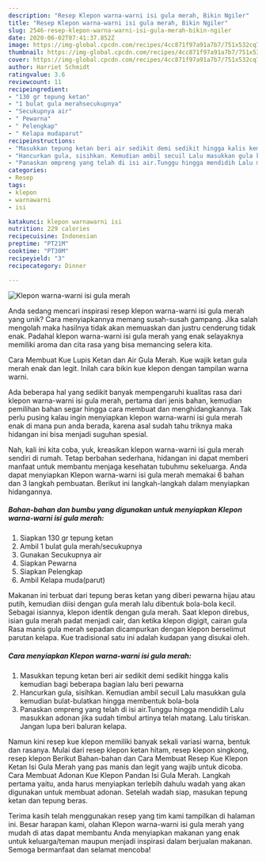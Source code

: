 ```yaml
---
description: "Resep Klepon warna-warni isi gula merah, Bikin Ngiler"
title: "Resep Klepon warna-warni isi gula merah, Bikin Ngiler"
slug: 2546-resep-klepon-warna-warni-isi-gula-merah-bikin-ngiler
date: 2020-06-02T07:41:37.852Z
image: https://img-global.cpcdn.com/recipes/4cc871f97a91a7b7/751x532cq70/klepon-warna-warni-isi-gula-merah-foto-resep-utama.jpg
thumbnail: https://img-global.cpcdn.com/recipes/4cc871f97a91a7b7/751x532cq70/klepon-warna-warni-isi-gula-merah-foto-resep-utama.jpg
cover: https://img-global.cpcdn.com/recipes/4cc871f97a91a7b7/751x532cq70/klepon-warna-warni-isi-gula-merah-foto-resep-utama.jpg
author: Harriet Schmidt
ratingvalue: 3.6
reviewcount: 11
recipeingredient:
- "130 gr tepung ketan"
- "1 bulat gula merahsecukupnya"
- "Secukupnya air"
- " Pewarna"
- " Pelengkap"
- " Kelapa mudaparut"
recipeinstructions:
- "Masukkan tepung ketan beri air sedikit demi sedikit hingga kalis kemudian bagi beberapa bagian lalu beri pewarna"
- "Hancurkan gula, sisihkan. Kemudian ambil secuil Lalu masukkan gula kemudian bulat-bulatkan hingga membentuk bola-bola"
- "Panaskan ompreng yang telah di isi air.Tunggu hingga mendidih Lalu masukkan adonan jika sudah timbul artinya telah matang. Lalu tiriskan. Jangan lupa beri baluran kelapa."
categories:
- Resep
tags:
- klepon
- warnawarni
- isi

katakunci: klepon warnawarni isi 
nutrition: 229 calories
recipecuisine: Indonesian
preptime: "PT21M"
cooktime: "PT30M"
recipeyield: "3"
recipecategory: Dinner

---
```



![Klepon warna-warni isi gula merah](https://img-global.cpcdn.com/recipes/4cc871f97a91a7b7/751x532cq70/klepon-warna-warni-isi-gula-merah-foto-resep-utama.jpg)

Anda sedang mencari inspirasi resep klepon warna-warni isi gula merah yang unik? Cara menyiapkannya memang susah-susah gampang. Jika salah mengolah maka hasilnya tidak akan memuaskan dan justru cenderung tidak enak. Padahal klepon warna-warni isi gula merah yang enak selayaknya memiliki aroma dan cita rasa yang bisa memancing selera kita.

Cara Membuat Kue Lupis Ketan dan Air Gula Merah. Kue wajik ketan gula merah enak dan legit. Inilah cara bikin kue klepon dengan tampilan warna warni.

Ada beberapa hal yang sedikit banyak mempengaruhi kualitas rasa dari klepon warna-warni isi gula merah, pertama dari jenis bahan, kemudian pemilihan bahan segar hingga cara membuat dan menghidangkannya. Tak perlu pusing kalau ingin menyiapkan klepon warna-warni isi gula merah enak di mana pun anda berada, karena asal sudah tahu triknya maka hidangan ini bisa menjadi suguhan spesial.


Nah, kali ini kita coba, yuk, kreasikan klepon warna-warni isi gula merah sendiri di rumah. Tetap berbahan sederhana, hidangan ini dapat memberi manfaat untuk membantu menjaga kesehatan tubuhmu sekeluarga. Anda dapat menyiapkan Klepon warna-warni isi gula merah memakai 6 bahan dan 3 langkah pembuatan. Berikut ini langkah-langkah dalam menyiapkan hidangannya.

<!--inarticleads1-->

##### Bahan-bahan dan bumbu yang digunakan untuk menyiapkan Klepon warna-warni isi gula merah:

1. Siapkan 130 gr tepung ketan
1. Ambil 1 bulat gula merah/secukupnya
1. Gunakan Secukupnya air
1. Siapkan  Pewarna
1. Siapkan  Pelengkap
1. Ambil  Kelapa muda(parut)


Makanan ini terbuat dari tepung beras ketan yang diberi pewarna hijau atau putih, kemudian diisi dengan gula merah lalu dibentuk bola-bola kecil. Sebagai isiannya, klepon identik dengan gula merah. Saat klepon direbus, isian gula merah padat menjadi cair, dan ketika klepon digigit, cairan gula Rasa manis gula merah sepadan dicampurkan dengan klepon berselimut parutan kelapa. Kue tradisional satu ini adalah kudapan yang disukai oleh. 

<!--inarticleads2-->

##### Cara menyiapkan Klepon warna-warni isi gula merah:

1. Masukkan tepung ketan beri air sedikit demi sedikit hingga kalis kemudian bagi beberapa bagian lalu beri pewarna
1. Hancurkan gula, sisihkan. Kemudian ambil secuil Lalu masukkan gula kemudian bulat-bulatkan hingga membentuk bola-bola
1. Panaskan ompreng yang telah di isi air.Tunggu hingga mendidih Lalu masukkan adonan jika sudah timbul artinya telah matang. Lalu tiriskan. Jangan lupa beri baluran kelapa.


Namun kini resep kue klepon memiliki banyak sekali variasi warna, bentuk dan rasanya. Mulai dari resep klepon ketan hitam, resep klepon singkong, resep klepon Berikut Bahan-bahan dan Cara Membuat Resep Kue Klepon Ketan Isi Gula Merah yang pas manis dan legit yang wajib untuk dicoba. Cara Membuat Adonan Kue Klepon Pandan Isi Gula Merah. Langkah pertama yaitu, anda harus menyiapkan terlebih dahulu wadah yang akan digunakan untuk membuat adonan. Setelah wadah siap, masukan tepung ketan dan tepung beras. 

Terima kasih telah menggunakan resep yang tim kami tampilkan di halaman ini. Besar harapan kami, olahan Klepon warna-warni isi gula merah yang mudah di atas dapat membantu Anda menyiapkan makanan yang enak untuk keluarga/teman maupun menjadi inspirasi dalam berjualan makanan. Semoga bermanfaat dan selamat mencoba!
